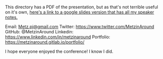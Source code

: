 This directory has a PDF of the presentation, but as that's not terrible useful on it's own, [here's a link to a google slides version that has all my speaker notes.](https://docs.google.com/presentation/d/1NN3lB54SCbRxmG43xeDaazwy9f7j94yn9Os9xGoLfG8/edit?usp=sharing) 

Email: Metz.pj@gmail.com
Twitter: https://www.twitter.com/MetzinAround
GitHub: @MetzinAround
Linkedin: https://www.linkedin.com/in/metzinaround
Portfolio: https://metzinaround.gitlab.io/portfolio/

I hope everyone enjoyed the conference! I know I did. 